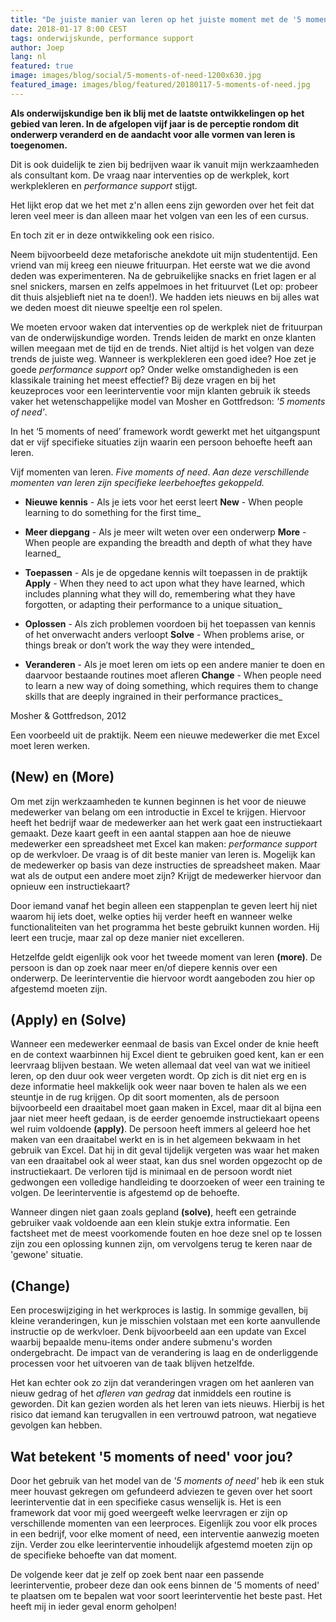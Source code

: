 ```yaml
---
title: "De juiste manier van leren op het juiste moment met de '5 moments of need'"
date: 2018-01-17 8:00 CEST
tags: onderwijskunde, performance support
author: Joep
lang: nl
featured: true
image: images/blog/social/5-moments-of-need-1200x630.jpg
featured_image: images/blog/featured/20180117-5-moments-of-need.jpg
---
```


__Als onderwijskundige ben ik blij met de laatste ontwikkelingen op het gebied van leren. In de afgelopen vijf jaar is de perceptie rondom dit onderwerp veranderd en de aandacht voor alle vormen van leren is toegenomen.__

Dit is ook duidelijk te zien bij bedrijven waar ik vanuit mijn werkzaamheden als consultant kom. De vraag naar interventies op de werkplek, kort werkplekleren en _performance support_ stijgt.

Het lijkt erop dat we het met z'n allen eens zijn geworden over het feit dat leren veel meer is dan alleen maar het volgen van een les of een cursus.

En toch zit er in deze ontwikkeling ook een risico.

Neem bijvoorbeeld deze metaforische anekdote uit mijn studententijd. Een vriend van mij kreeg een nieuwe frituurpan. Het eerste wat we die avond deden was experimenteren. Na de gebruikelijke snacks en friet lagen er al snel snickers, marsen en zelfs appelmoes in het frituurvet (Let op: probeer dit thuis alsjeblieft niet na te doen!). We hadden iets nieuws en bij alles wat we deden moest dit nieuwe speeltje een rol spelen.

We moeten ervoor waken dat interventies op de werkplek niet de frituurpan van de onderwijskundige worden. Trends leiden de markt en onze klanten willen meegaan met de tijd en de trends. Niet altijd is het volgen van deze trends de juiste weg. Wanneer is werkplekleren een goed idee? Hoe zet je goede _performance support_ op? Onder welke omstandigheden is een klassikale training het meest effectief? Bij deze vragen en bij het keuzeproces voor een leerinterventie voor mijn klanten gebruik ik steeds vaker het wetenschappelijke model van Mosher en Gottfredson: _'5 moments of need'_.

In het ‘5 moments of need’ framework wordt gewerkt met het uitgangspunt dat er vijf specifieke situaties zijn waarin een persoon behoefte heeft aan leren.

Vijf momenten van leren. _Five moments of need_.
_Aan deze verschillende momenten van leren zijn specifieke leerbehoeftes gekoppeld._

-   __Nieuwe kennis__ - Als je iets voor het eerst leert
__New__ - When people learning to do something for the first time_

-   __Meer diepgang__ - Als je meer wilt weten over een onderwerp
__More__ - When people are expanding the breadth and depth of what they have learned_

-   __Toepassen__ - Als je de opgedane kennis wilt toepassen in de praktijk
__Apply__ - When they need to act upon what they have learned, which includes planning what they will do, remembering what they have forgotten, or adapting their performance to a unique situation_

-   __Oplossen__ - Als zich problemen voordoen bij het toepassen van kennis of het onverwacht anders verloopt
__Solve__ - When problems arise, or things break or don’t work the way they were intended_

-   __Veranderen__ - Als je moet leren om iets op een andere manier te doen en daarvoor bestaande routines moet afleren
__Change__ - When people need to learn a new way of doing something, which requires them to change skills that are deeply ingrained in their performance practices_

Mosher & Gottfredson, 2012

Een voorbeeld uit de praktijk. Neem een nieuwe medewerker die met Excel moet leren werken.

## (New) en (More)

Om met zijn werkzaamheden te kunnen beginnen is het voor de nieuwe medewerker van belang om een introductie in Excel te krijgen. Hiervoor heeft het bedrijf waar de medewerker aan het werk gaat een instructiekaart gemaakt. Deze kaart geeft in een aantal stappen aan hoe de nieuwe medewerker een spreadsheet met Excel kan maken: _performance support_ op de werkvloer.
De vraag is of dit beste manier van leren is. Mogelijk kan de medewerker op basis van deze instructies de spreadsheet maken. Maar wat als de output een andere moet zijn? Krijgt de medewerker hiervoor dan opnieuw een instructiekaart?

Door iemand vanaf het begin alleen een stappenplan te geven leert hij niet waarom hij iets doet, welke opties hij verder heeft en wanneer welke functionaliteiten van het programma het beste gebruikt kunnen worden. Hij leert een trucje, maar zal op deze manier niet excelleren.

Hetzelfde geldt eigenlijk ook voor het tweede moment van leren __(more)__. De persoon is dan op zoek naar meer en/of diepere kennis over een onderwerp. De leerinterventie die hiervoor wordt aangeboden zou hier op afgestemd moeten zijn.

## (Apply) en (Solve)

Wanneer een medewerker eenmaal de basis van Excel onder de knie heeft en de context waarbinnen hij Excel dient te gebruiken goed kent, kan er een leervraag blijven bestaan. We weten allemaal dat veel van wat we initieel leren, op den duur ook weer vergeten wordt. Op zich is dit niet erg en is deze informatie heel makkelijk ook weer naar boven te halen als we een steuntje in de rug krijgen. Op dit soort momenten, als de persoon bijvoorbeeld een draaitabel moet gaan maken in Excel, maar dit al bijna een jaar niet meer heeft gedaan, is de eerder genoemde instructiekaart opeens wel ruim voldoende __(apply)__. De persoon heeft immers al geleerd hoe het maken van een draaitabel werkt en is in het algemeen bekwaam in het gebruik van Excel. Dat hij in dit geval tijdelijk vergeten was waar het maken van een draaitabel ook al weer staat, kan dus snel worden opgezocht op de instructiekaart. De verloren tijd is minimaal en de persoon wordt niet gedwongen een volledige handleiding te doorzoeken of weer een training te volgen. De leerinterventie is afgestemd op de behoefte.

Wanneer dingen niet gaan zoals gepland __(solve)__, heeft een getrainde gebruiker vaak voldoende aan een klein stukje extra informatie. Een factsheet met de meest voorkomende fouten en hoe deze snel op te lossen zijn zou een oplossing kunnen zijn, om vervolgens terug te keren naar de 'gewone' situatie.

## (Change)

Een proceswijziging in het werkproces is lastig. In sommige gevallen, bij kleine veranderingen, kun je misschien volstaan met een korte aanvullende instructie op de werkvloer. Denk bijvoorbeeld aan een update van Excel waarbij bepaalde menu-items onder andere submenu's worden ondergebracht. De impact van de verandering is laag en de onderliggende processen voor het uitvoeren van de taak blijven hetzelfde.

Het kan echter ook zo zijn dat veranderingen vragen om het aanleren van nieuw gedrag of het _afleren van gedrag_ dat inmiddels een routine is geworden. Dit kan gezien worden als het leren van iets nieuws. Hierbij is het risico dat iemand kan terugvallen in een vertrouwd patroon, wat negatieve gevolgen kan hebben.

## Wat betekent '5 moments of need' voor jou?

Door het gebruik van het model van de _'5 moments of need'_ heb ik een stuk meer houvast gekregen om gefundeerd adviezen te geven over het soort leerinterventie dat in een specifieke casus wenselijk is. Het is een framework dat voor mij goed weergeeft welke leervragen er zijn op verschillende momenten van een leerproces. Eigenlijk zou voor elk proces in een bedrijf, voor elke moment of need, een interventie aanwezig moeten zijn. Verder zou elke leerinterventie inhoudelijk afgestemd moeten zijn op de specifieke behoefte van dat moment.

De volgende keer dat je zelf op zoek bent naar een passende leerinterventie, probeer deze dan ook eens binnen de '5 moments of need' te plaatsen om te bepalen wat voor soort leerinterventie het beste past. Het heeft mij in ieder geval enorm geholpen!
